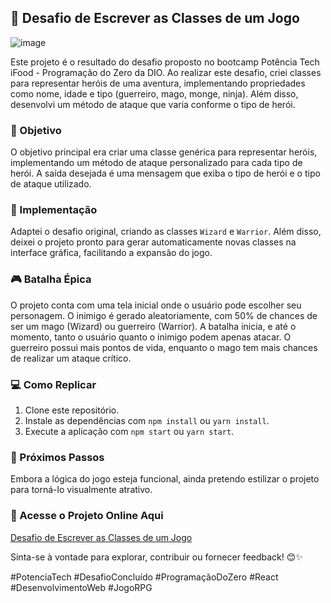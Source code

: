 ## 🚀 Desafio de Escrever as Classes de um Jogo
![image](https://github.com/LeticiaTrindade/DIO-escrevendo-as-classes-de-um-jogo/assets/61462194/2168e0b6-de37-4234-bea6-5c3be1acea2b)

Este projeto é o resultado do desafio proposto no bootcamp Potência Tech iFood - Programação do Zero da DIO. Ao realizar este desafio, criei classes para representar heróis de uma aventura, implementando propriedades como nome, idade e tipo (guerreiro, mago, monge, ninja). Além disso, desenvolvi um método de ataque que varia conforme o tipo de herói.

### 🌟 Objetivo

O objetivo principal era criar uma classe genérica para representar heróis, implementando um método de ataque personalizado para cada tipo de herói. A saída desejada é uma mensagem que exiba o tipo de herói e o tipo de ataque utilizado.

### 🔧 Implementação

Adaptei o desafio original, criando as classes `Wizard` e `Warrior`. Além disso, deixei o projeto pronto para gerar automaticamente novas classes na interface gráfica, facilitando a expansão do jogo.

### 🎮 Batalha Épica

O projeto conta com uma tela inicial onde o usuário pode escolher seu personagem. O inimigo é gerado aleatoriamente, com 50% de chances de ser um mago (Wizard) ou guerreiro (Warrior). A batalha inicia, e até o momento, tanto o usuário quanto o inimigo podem apenas atacar. O guerreiro possui mais pontos de vida, enquanto o mago tem mais chances de realizar um ataque crítico.

### 💻 Como Replicar

1. Clone este repositório.
2. Instale as dependências com `npm install` ou `yarn install`.
3. Execute a aplicação com `npm start` ou `yarn start`.

### 🎨 Próximos Passos

Embora a lógica do jogo esteja funcional, ainda pretendo estilizar o projeto para torná-lo visualmente atrativo.

### 🚀 Acesse o Projeto Online Aqui

[Desafio de Escrever as Classes de um Jogo](https://leticiatrindade.github.io/DIO-escrevendo-as-classes-de-um-jogo/)

Sinta-se à vontade para explorar, contribuir ou fornecer feedback! 😊✨

#PotenciaTech #DesafioConcluído #ProgramaçãoDoZero #React #DesenvolvimentoWeb #JogoRPG
